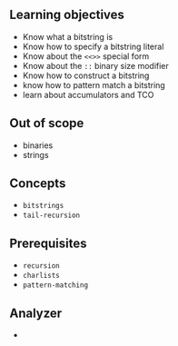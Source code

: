## Learning objectives

- Know what a bitstring is
- Know how to specify a bitstring literal
- Know about the `<<>>` special form
- Know about the `::` binary size modifier
- Know how to construct a bitstring
- know how to pattern match a bitstring
- learn about accumulators and TCO

## Out of scope

- binaries
- strings

## Concepts

- `bitstrings`
- `tail-recursion`

## Prerequisites

- `recursion`
- `charlists`
- `pattern-matching`

## Analyzer

-
